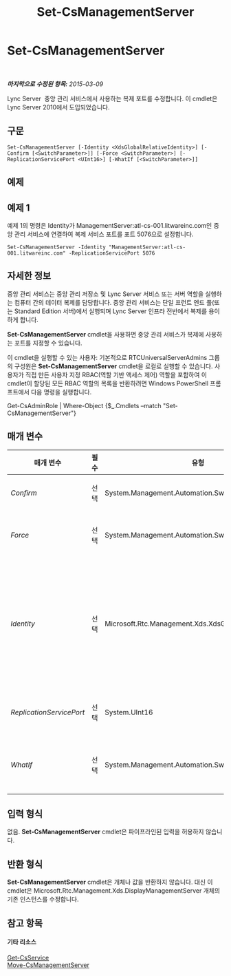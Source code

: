 ﻿---
title: Set-CsManagementServer
TOCTitle: Set-CsManagementServer
ms:assetid: 6607580d-f111-4dff-961a-71525bf2e482
ms:mtpsurl: https://technet.microsoft.com/ko-kr/library/Gg398465(v=OCS.15)
ms:contentKeyID: 49303860
ms.date: 08/24/2015
mtps_version: v=OCS.15
ms.translationtype: HT
---

# Set-CsManagementServer

 

_**마지막으로 수정된 항목:** 2015-03-09_

Lync Server  중앙 관리 서비스에서 사용하는 복제 포트를 수정합니다. 이 cmdlet은 Lync Server 2010에서 도입되었습니다.

## 구문

    Set-CsManagementServer [-Identity <XdsGlobalRelativeIdentity>] [-Confirm [<SwitchParameter>]] [-Force <SwitchParameter>] [-ReplicationServicePort <UInt16>] [-WhatIf [<SwitchParameter>]]

## 예제

## 예제 1

예제 1의 명령은 Identity가 ManagementServer:atl-cs-001.litwareinc.com인 중앙 관리 서비스에 연결하여 복제 서비스 포트를 포트 5076으로 설정합니다.

    Set-CsManagementServer -Identity "ManagementServer:atl-cs-001.litwareinc.com" -ReplicationServicePort 5076

## 자세한 정보

중앙 관리 서비스는 중앙 관리 저장소 및 Lync Server 서비스 또는 서버 역할을 실행하는 컴퓨터 간의 데이터 복제를 담당합니다. 중앙 관리 서비스는 단일 프런트 엔드 풀(또는 Standard Edition 서버)에서 실행되며 Lync Server 인프라 전반에서 복제를 용이하게 합니다.

**Set-CsManagementServer** cmdlet을 사용하면 중앙 관리 서비스가 복제에 사용하는 포트를 지정할 수 있습니다.

이 cmdlet을 실행할 수 있는 사용자: 기본적으로 RTCUniversalServerAdmins 그룹의 구성원은 **Set-CsManagementServer** cmdlet을 로컬로 실행할 수 있습니다. 사용자가 직접 만든 사용자 지정 RBAC(역할 기반 액세스 제어) 역할을 포함하여 이 cmdlet이 할당된 모든 RBAC 역할의 목록을 반환하려면 Windows PowerShell 프롬프트에서 다음 명령을 실행합니다.

Get-CsAdminRole | Where-Object {$\_.Cmdlets –match "Set-CsManagementServer"}

## 매개 변수


<table>
<colgroup>
<col style="width: 25%" />
<col style="width: 25%" />
<col style="width: 25%" />
<col style="width: 25%" />
</colgroup>
<thead>
<tr class="header">
<th>매개 변수</th>
<th>필수</th>
<th>유형</th>
<th>설명</th>
</tr>
</thead>
<tbody>
<tr class="odd">
<td><p><em>Confirm</em></p></td>
<td><p>선택</p></td>
<td><p>System.Management.Automation.SwitchParameter</p></td>
<td><p>명령을 실행하기 전에 확인 메시지를 표시합니다.</p></td>
</tr>
<tr class="even">
<td><p><em>Force</em></p></td>
<td><p>선택</p></td>
<td><p>System.Management.Automation.SwitchParameter</p></td>
<td><p>명령을 실행할 때 발생할 수 있는 심각하지 않은 오류 메시지를 표시하지 않습니다.</p></td>
</tr>
<tr class="odd">
<td><p><em>Identity</em></p></td>
<td><p>선택</p></td>
<td><p>Microsoft.Rtc.Management.Xds.XdsGlobalRelativeIdentity</p></td>
<td><p>중앙 관리 서비스의 고유 식별자입니다. 예를 들면 다음과 같습니다. -Identity &quot;ManagementServer:atl-cs-001.litwareinc.com&quot;.</p>
<p>이제 접두사 &quot;ManagementServer:&quot;를 중앙 관리 서버를 지정할 때 생략할 수 있습니다(예: -Identity &quot;atl-cs-001.litwareinc.com&quot;).</p></td>
</tr>
<tr class="even">
<td><p><em>ReplicationServicePort</em></p></td>
<td><p>선택</p></td>
<td><p>System.UInt16</p></td>
<td><p>중앙 관리 서비스에서 사용하는 복제 포트의 포트 번호입니다.</p></td>
</tr>
<tr class="odd">
<td><p><em>WhatIf</em></p></td>
<td><p>선택</p></td>
<td><p>System.Management.Automation.SwitchParameter</p></td>
<td><p>명령을 실제로 실행하지 않고도 명령이 실행될 경우 발생할 수 있는 현상을 설명합니다.</p></td>
</tr>
</tbody>
</table>


## 입력 형식

없음. **Set-CsManagementServer** cmdlet은 파이프라인된 입력을 허용하지 않습니다.

## 반환 형식

**Set-CsManagementServer** cmdlet은 개체나 값을 반환하지 않습니다. 대신 이 cmdlet은 Microsoft.Rtc.Management.Xds.DisplayManagementServer 개체의 기존 인스턴스를 수정합니다.

## 참고 항목

#### 기타 리소스

[Get-CsService](get-csservice.md)  
[Move-CsManagementServer](move-csmanagementserver.md)

